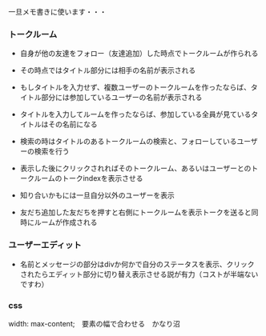 一旦メモ書きに使います・・・

### トークルーム

- 自身が他の友達をフォロー（友達追加）した時点でトークルームが作られる
- その時点ではタイトル部分には相手の名前が表示される
- もしタイトルを入力せず、複数ユーザーのトークルームを作ったならば、タイトル部分には参加しているユーザーの名前が表示される
- タイトルを入力してルームを作ったならば、参加している全員が見ているタイトルはその名前になる
- 検索の時はタイトルのあるトークルームの検索と、フォローしているユーザーの検索を行う
- 表示した後にクリックされればそのトークルーム、あるいはユーザーとのトークルームのトークindexを表示させる

- 知り合いかもには一旦自分以外のユーザーを表示
- 友だち追加した友だちを押すと右側にトークルームを表示トークを送ると同時にルームが作成される

### ユーザーエディット
- 名前とメッセージの部分はdivか何かで自分のステータスを表示、クリックされたらエディット部分に切り替え表示させる説が有力（コストが半端ないですわ）

### css
width: max-content;　要素の幅で合わせる　かなり沼
